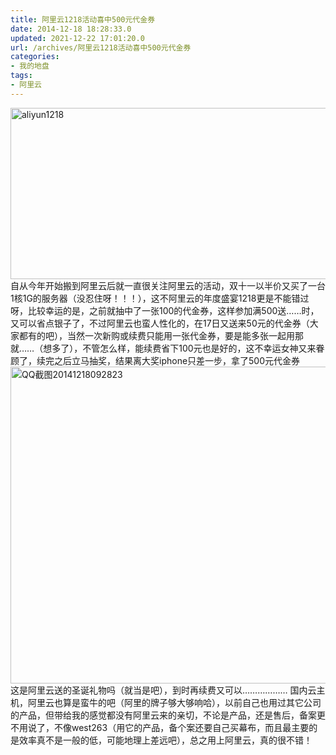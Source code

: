 ```yaml
---
title: 阿里云1218活动喜中500元代金券
date: 2014-12-18 18:28:33.0
updated: 2021-12-22 17:01:20.0
url: /archives/阿里云1218活动喜中500元代金券
categories: 
- 我的地盘
tags: 
- 阿里云
---
```


<a href="http://uu126.cn/wp-content/uploads/2014/12/aliyun1218.jpg"><img class="alignnone size-full wp-image-1299" src="http://uu126.cn/wp-content/uploads/2014/12/aliyun1218.jpg" alt="aliyun1218" width="822" height="274" /></a>
自从今年开始搬到阿里云后就一直很关注阿里云的活动，双十一以半价又买了一台1核1G的服务器（没忍住呀！！！），这不阿里云的年度盛宴1218更是不能错过呀，比较幸运的是，之前就抽中了一张100的代金券，这样参加满500送……时，又可以省点银子了，不过阿里云也蛮人性化的，在17日又送来50元的代金券（大家都有的吧），当然一次新购或续费只能用一张代金券，要是能多张一起用那就……（想多了），不管怎么样，能续费省下100元也是好的，这不幸运女神又来眷顾了，续完之后立马抽奖，结果离大奖iphone只差一步，拿了500元代金券
<a href="http://uu126.cn/wp-content/uploads/2014/12/QQ截图20141218092823.jpg"><img class="alignnone size-full wp-image-1300" src="http://uu126.cn/wp-content/uploads/2014/12/QQ截图20141218092823.jpg" alt="QQ截图20141218092823" width="853" height="507" /></a>
这是阿里云送的圣诞礼物吗（就当是吧），到时再续费又可以………………
国内云主机，阿里云也算是蛮牛的吧（阿里的牌子够大够响哈），以前自己也用过其它公司的产品，但带给我的感觉都没有阿里云来的亲切，不论是产品，还是售后，备案更不用说了，不像west263（用它的产品，备个案还要自己买幕布，而且最主要的是效率真不是一般的低，可能地理上差远吧），总之用上阿里云，真的很不错！